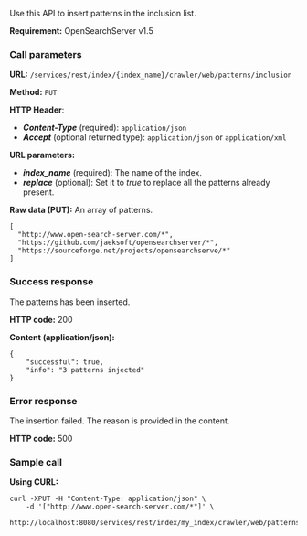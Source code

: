 Use this API to insert patterns in the inclusion list.

**Requirement:** OpenSearchServer v1.5

### Call parameters

**URL:** ```/services/rest/index/{index_name}/crawler/web/patterns/inclusion```

**Method:** ```PUT```

**HTTP Header**:
- _**Content-Type**_ (required): ```application/json```
- _**Accept**_ (optional returned type): ```application/json``` or ```application/xml```

**URL parameters:**
- _**index_name**_ (required): The name of the index.
- _**replace**_ (optional): Set it to _true_ to replace all the patterns already present.

**Raw data (PUT):**
An array of patterns.

    [
      "http://www.open-search-server.com/*",
      "https://github.com/jaeksoft/opensearchserver/*",
      "https://sourceforge.net/projects/opensearchserve/*"
    ]
    

### Success response
The patterns has been inserted.

**HTTP code:**
200

**Content (application/json):**

    {
        "successful": true,
        "info": "3 patterns injected"
    }
    

### Error response

The insertion failed. The reason is provided in the content.

**HTTP code:**
500

### Sample call

**Using CURL:**

    curl -XPUT -H "Content-Type: application/json" \
        -d '["http://www.open-search-server.com/*"]' \
        http://localhost:8080/services/rest/index/my_index/crawler/web/patterns/inclusion
    
